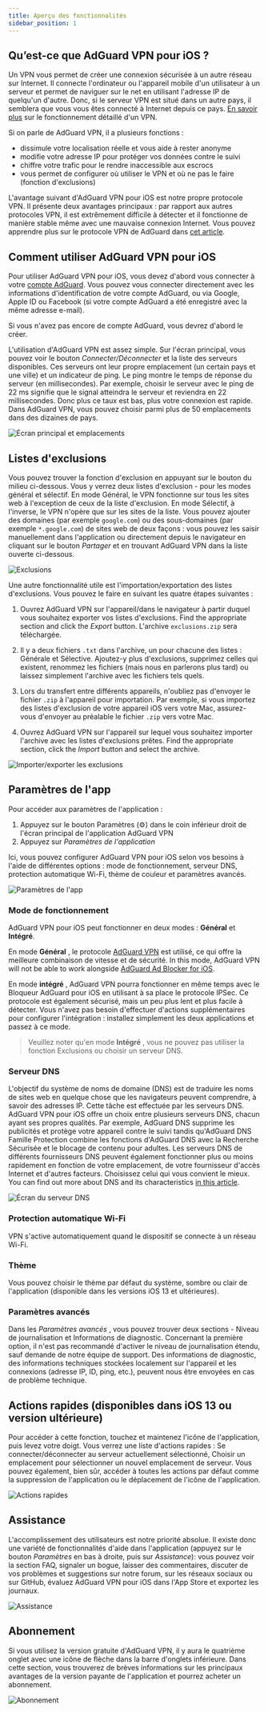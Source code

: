```yaml
---
title: Aperçu des fonctionnalités
sidebar_position: 1
---
```


## Qu’est-ce que AdGuard VPN pour iOS ?

Un VPN vous permet de créer une connexion sécurisée à un autre réseau sur Internet. Il connecte l'ordinateur ou l'appareil mobile d'un utilisateur à un serveur et permet de naviguer sur le net en utilisant l'adresse IP de quelqu'un d'autre. Donc, si le serveur VPN est situé dans un autre pays, il semblera que vous vous êtes connecté à Internet depuis ce pays. [En savoir plus](/general/how-vpn-works.md) sur le fonctionnement détaillé d'un VPN.

Si on parle de AdGuard VPN, il a plusieurs fonctions :
* dissimule votre localisation réelle et vous aide à rester anonyme
* modifie votre adresse IP pour protéger vos données contre le suivi
* chiffre votre trafic pour le rendre inaccessible aux escrocs
* vous permet de configurer où utiliser le VPN et où ne pas le faire (fonction d'exclusions)

L'avantage suivant d'AdGuard VPN pour iOS est notre propre protocole VPN. Il présente deux avantages principaux : par rapport aux autres protocoles VPN, il est extrêmement difficile à détecter et il fonctionne de manière stable même avec une mauvaise connexion Internet. Vous pouvez apprendre plus sur le protocole VPN de AdGuard dans [cet article](../general/adguard-vpn-protocol.mdx).

## Comment utiliser AdGuard VPN pour iOS

Pour utiliser AdGuard VPN pour iOS, vous devez d'abord vous connecter à votre [compte AdGuard](https://my.adguard.com/). Vous pouvez vous connecter directement avec les informations d'identification de votre compte AdGuard, ou via Google, Apple ID ou Facebook (si votre compte AdGuard a été enregistré avec la même adresse e-mail).

Si vous n'avez pas encore de compte AdGuard, vous devrez d'abord le créer.

L'utilisation d'AdGuard VPN est assez simple. Sur l'écran principal, vous pouvez voir le bouton *Connecter/Déconnecter* et la liste des serveurs disponibles. Ces serveurs ont leur propre emplacement (un certain pays et une ville) et un indicateur de ping. Le ping montre le temps de réponse du serveur (en millisecondes). Par exemple, choisir le serveur avec le ping de 22 ms signifie que le signal atteindra le serveur et reviendra en 22 millisecondes. Donc plus ce taux est bas, plus votre connexion est rapide. Dans AdGuard VPN, vous pouvez choisir parmi plus de 50 emplacements dans des dizaines de pays.

![Écran principal et emplacements](https://cdn.adguardvpn.com/content/kb/vpn/ios/1.png?123)

## Listes d'exclusions

Vous pouvez trouver la fonction d'exclusion en appuyant sur le bouton du milieu ci-dessous. Vous y verrez deux listes d'exclusion - pour les modes général et sélectif. En mode Général, le VPN fonctionne sur tous les sites web à l'exception de ceux de la liste d'exclusion. En mode Sélectif, à l'inverse, le VPN n'opère que sur les sites de la liste. Vous pouvez ajouter des domaines (par exemple `google.com`) ou des sous-domaines (par exemple `*.google.com`) de sites web de deux façons : vous pouvez les saisir manuellement dans l'application ou directement depuis le navigateur en cliquant sur le bouton *Partager* et en trouvant AdGuard VPN dans la liste ouverte ci-dessous.

![Exclusions](https://cdn.adguardvpn.com/content/kb/vpn/ios/2.png?123)

Une autre fonctionnalité utile est l'importation/exportation des listes d'exclusions. Vous pouvez le faire en suivant les quatre étapes suivantes :

1. Ouvrez AdGuard VPN sur l'appareil/dans le navigateur à partir duquel vous souhaitez exporter vos listes d'exclusions. Find the appropriate section and click the *Export* button. L'archive `exclusions.zip` sera téléchargée.

2. Il y a deux fichiers `.txt` dans l'archive, un pour chacune des listes : Générale et Sélective. Ajoutez-y plus d'exclusions, supprimez celles qui existent, renommez les fichiers (mais nous en parlerons plus tard) ou laissez simplement l'archive avec les fichiers tels quels.

3. Lors du transfert entre différents appareils, n'oubliez pas d'envoyer le fichier `.zip` à l'appareil pour importation. Par exemple, si vous importez des listes d'exclusion de votre appareil iOS vers votre Mac, assurez-vous d'envoyer au préalable le fichier `.zip` vers votre Mac.

4. Ouvrez AdGuard VPN sur l'appareil sur lequel vous souhaitez importer l'archive avec les listes d'exclusions prêtes. Find the appropriate section, click the *Import* button and select the archive.

![Importer/exporter les exclusions](https://cdn.adguardvpn.com/content/kb/vpn/ios/import-export-exclusions.png)

## Paramètres de l'app

Pour accéder aux paramètres de l'application :

1. Appuyez sur le bouton Paramètres (⚙) dans le coin inférieur droit de l'écran principal de l'application AdGuard VPN
2. Appuyez sur *Paramètres de l'application*

Ici, vous pouvez configurer AdGuard VPN pour iOS selon vos besoins à l'aide de différentes options : mode de fonctionnement, serveur DNS, protection automatique Wi-Fi, thème de couleur et paramètres avancés.

![Paramètres de l'app](https://cdn.adguardvpn.com/content/kb/vpn/ios/app-settings.png)

### Mode de fonctionnement

AdGuard VPN pour iOS peut fonctionner en deux modes : **Général** et **Intégré**.

En mode **Général** , le protocole [AdGuard VPN](../general/adguard-vpn-protocol.mdx) est utilisé, ce qui offre la meilleure combinaison de vitesse et de sécurité. In this mode, AdGuard VPN will not be able to work alongside [AdGuard Ad Blocker for iOS](https://adguard.com/kb/adguard-for-ios/overview/).

En mode **intégré** , AdGuard VPN pourra fonctionner en même temps avec le Bloqueur AdGuard pour iOS en utilisant à sa place le protocole IPSec. Ce protocole est également sécurisé, mais un peu plus lent et plus facile à détecter. Vous n'avez pas besoin d'effectuer d'actions supplémentaires pour configurer l'intégration : installez simplement les deux applications et passez à ce mode.
> Veuillez noter qu'en mode **Intégré** , vous ne pouvez pas utiliser la fonction Exclusions ou choisir un serveur DNS.

### Serveur DNS

L'objectif du système de noms de domaine (DNS) est de traduire les noms de sites web en quelque chose que les navigateurs peuvent comprendre, à savoir des adresses IP. Cette tâche est effectuée par les serveurs DNS. AdGuard VPN pour iOS offre un choix entre plusieurs serveurs DNS, chacun ayant ses propres qualités. Par exemple, AdGuard DNS supprime les publicités et protège votre appareil contre le suivi tandis qu'AdGuard DNS Famille Protection combine les fonctions d'AdGuard DNS avec la Recherche Sécurisée et le blocage de contenu pour adultes. Les serveurs DNS de différents fournisseurs DNS peuvent également fonctionner plus ou moins rapidement en fonction de votre emplacement, de votre fournisseur d'accès Internet et d'autres facteurs. Choisissez celui qui vous convient le mieux. You can find out more about DNS and its characteristics [in this article](https://adguard-dns.io/kb/general/dns-filtering/#what-is-dns).

![Écran du serveur DNS](https://cdn.adguardvpn.com/content/kb/vpn/ios/dns-server.png)

### Protection automatique Wi-Fi

VPN s'active automatiquement quand le dispositif se connecte à un réseau Wi-Fi.

### Thème

Vous pouvez choisir le thème par défaut du système, sombre ou clair de l'application (disponible dans les versions iOS 13 et ultérieures).

### Paramètres avancés

Dans les *Paramètres avancés* , vous pouvez trouver deux sections - Niveau de journalisation et Informations de diagnostic. Concernant la première option, il n'est pas recommandé d'activer le niveau de journalisation étendu, sauf demande de notre équipe de support. Des informations de diagnostic, des informations techniques stockées localement sur l'appareil et les connexions (adresse IP, ID, ping, etc.), peuvent nous être envoyées en cas de problème technique.

## Actions rapides (disponibles dans iOS 13 ou version ultérieure)

Pour accéder à cette fonction, touchez et maintenez l'icône de l'application, puis levez votre doigt. Vous verrez une liste d'actions rapides : Se connecter/déconnecter au serveur actuellement sélectionné, Choisir un emplacement pour sélectionner un nouvel emplacement de serveur. Vous pouvez également, bien sûr, accéder à toutes les actions par défaut comme la suppression de l'application ou le déplacement de l'icône de l'application.

![Actions rapides](https://cdn.adguardvpn.com/content/kb/vpn/ios/quick-actions.png)

## Assistance

L'accomplissement des utilisateurs est notre priorité absolue. Il existe donc une variété de fonctionnalités d'aide dans l'application (appuyez sur le bouton *Paramètres* en bas à droite, puis sur *Assistance*): vous pouvez voir la section FAQ, signaler un bogue, laisser des commentaires, discuter de vos problèmes et suggestions sur notre forum, sur les réseaux sociaux ou sur GitHub, évaluez AdGuard VPN pour iOS dans l'App Store et exportez les journaux.

![Assistance](https://cdn.adguardvpn.com/content/kb/vpn/ios/support.png)

## Abonnement

Si vous utilisez la version gratuite d'AdGuard VPN, il y aura le quatrième onglet avec une icône de flèche dans la barre d'onglets inférieure. Dans cette section, vous trouverez de brèves informations sur les principaux avantages de la version payante de l'application et pourrez acheter un abonnement.

![Abonnement](https://cdn.adguardvpn.com/content/kb/vpn/ios/subscription_en.png)
